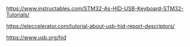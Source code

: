 https://www.instructables.com/STM32-As-HID-USB-Keyboard-STM32-Tutorials/

https://eleccelerator.com/tutorial-about-usb-hid-report-descriptors/

https://www.usb.org/hid